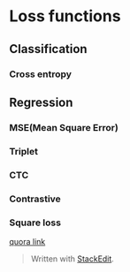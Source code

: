 
# Loss functions 
## Classification
### Cross entropy
## Regression
### MSE(Mean Square Error)
### Triplet
### CTC
### Contrastive
### Square loss
[quora link](https://www.quora.com/When-is-square-loss-not-good-for-loss-function-for-regression)

> Written with [StackEdit](https://stackedit.io/).

<!--stackedit_data:
eyJoaXN0b3J5IjpbMjAwODkwMTU1NV19
-->